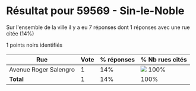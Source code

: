 # Résultat pour 59569 - Sin-le-Noble

Sur l'ensemble de la ville il y a eu 7 réponses dont 1 réponses avec une rue citée (14%)

1 points noirs identifiés

| Rue | Vote | % réponses | % Nb rues cités|
|-----|------|------------|----------------|
| Avenue Roger Salengro | 1 | 14% | <img src="../../img/bar_100.gif" />&nbsp;100%|
| **Total** | 1 | 14% | 100%|
